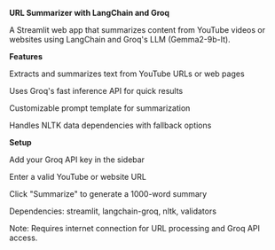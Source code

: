 **URL Summarizer with LangChain and Groq**

A Streamlit web app that summarizes content from YouTube videos or websites using LangChain and Groq's LLM (Gemma2-9b-It).

**Features**

Extracts and summarizes text from YouTube URLs or web pages

Uses Groq's fast inference API for quick results

Customizable prompt template for summarization

Handles NLTK data dependencies with fallback options

**Setup**

Add your Groq API key in the sidebar

Enter a valid YouTube or website URL

Click "Summarize" to generate a 1000-word summary

Dependencies: streamlit, langchain-groq, nltk, validators

Note: Requires internet connection for URL processing and Groq API access.
